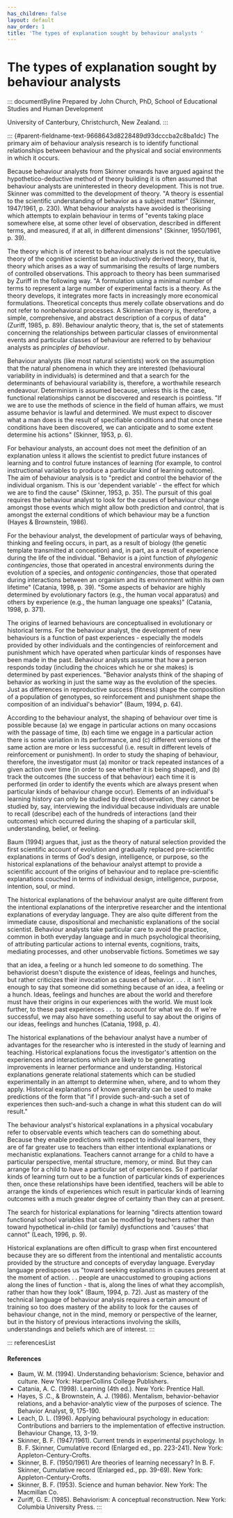 ```yaml
---
has_children: false
layout: default
nav_order: 1
title: 'The types of explanation sought by behaviour analysts '
---
```

# The types of explanation sought by behaviour analysts 


::: documentByline
Prepared by John Church, PhD, School of Educational Studies and Human
Development

University of Canterbury, Christchurch, New Zealand.
:::

::: {#parent-fieldname-text-9668643d8228489d93dcccba2c8ba1dc}
The primary aim of behaviour analysis research is to identify functional
relationships between behaviour and the physical and social environments
in which it occurs.

Because behaviour analysts from Skinner onwards have argued against the
hypothetico-deductive method of theory building it is often assumed that
behaviour analysts are uninterested in theory development. This is not
true. Skinner was committed to the development of theory. "A theory is
essential to the scientific understanding of behavior as a subject
matter" (Skinner, 1947/1961, p. 230). What behaviour analysts have
avoided is theorising which attempts to explain behaviour in terms of
"events taking place somewhere else, at some other level of observation,
described in different terms, and measured, if at all, in different
dimensions" (Skinner, 1950/1961, p. 39).

The theory which is of interest to behaviour analysts is not the
speculative theory of the cognitive scientist but an inductively derived
theory, that is, theory which arises as a way of summarising the results
of large numbers of controlled observations. This approach to theory has
been summarised by Zuriff in the following way. "A formulation using a
minimal number of terms to represent a large number of experimental
facts is a theory. As the theory develops, it integrates more facts in
increasingly more economical formulations. Theoretical concepts thus
merely collate observations and do not refer to nonbehavioral processes.
A Skinnerian theory is, therefore, a simple, comprehensive, and abstract
description of a corpus of data" (Zuriff, 1985, p. 89). Behaviour
analytic theory, that is, the set of statements concerning the
relationships between particular classes of environmental events and
particular classes of behaviour are referred to by behaviour analysts as
*principles of behaviour*.

Behaviour analysts (like most natural scientists) work on the assumption
that the natural phenomena in which they are interested (behavioural
variability in individuals) is determined and that a search for the
determinants of behavioural variability is, therefore, a worthwhile
research endeavour. Determinism is assumed because, unless this is the
case, functional relationships cannot be discovered and research is
pointless. "If we are to use the methods of science in the field of
human affairs, we must assume behavior is lawful and determined. We must
expect to discover what a man does is the result of specifiable
conditions and that once these conditions have been discovered, we can
anticipate and to some extent determine his actions" (Skinner, 1953, p.
6).

For behaviour analysts, an account does not meet the definition of an
explanation unless it allows the scientist to predict future instances
of learning and to control future instances of learning (for example, to
control instructional variables to produce a particular kind of learning
outcome). The aim of behaviour analysis is to "predict and control the
behavior of the individual organism. This is our \'dependent
variable\' - the effect for which we are to find the cause" (Skinner,
1953, p. 35). The pursuit of this goal requires the behaviour analyst to
look for the causes of behaviour change amongst those events which might
allow both prediction and control, that is amongst the external
conditions of which behaviour may be a function (Hayes & Brownstein,
1986).

For the behaviour analyst, the development of particular ways of
behaving, thinking and feeling occurs, in part, as a result of biology
(the genetic template transmitted at conception) and, in part, as a
result of experience during the life of the individual. "Behavior is a
joint function of *phylogenic contingencies*, those that operated in
ancestral environments during the evolution of a species, and *ontogenic
contingencies*, those that operated during interactions between an
organism and its environment within its own lifetime" (Catania, 1998, p.
39). "Some aspects of behavior are highly determined by evolutionary
factors (e.g., the human vocal apparatus) and others by experience
(e.g., the human language one speaks)" (Catania, 1998, p. 371).

The origins of learned behaviours are conceptualised in evolutionary or
historical terms. For the behaviour analyst, the development of new
behaviours is a function of past experiences - especially the models
provided by other individuals and the contingencies of reinforcement and
punishment which have operated when particular kinds of responses have
been made in the past. Behaviour analysts assume that how a person
responds today (including the choices which he or she makes) is
determined by past experiences. "Behavior analysts think of the shaping
of behavior as working in just the same way as the evolution of the
species. Just as differences in reproductive success (fitness) shape the
composition of a population of genotypes, so reinforcement and
punishment shape the composition of an individual\'s behavior" (Baum,
1994, p. 64).

According to the behaviour analyst, the shaping of behaviour over time
is possible because (a) we engage in particular actions on many
occasions with the passage of time, (b) each time we engage in a
particular action there is some variation in its performance, and (c)
different versions of the same action are more or less successful (i.e.
result in different levels of reinforcement or punishment). In order to
study the shaping of behaviour, therefore, the investigator must (a)
monitor or track repeated instances of a given action over time (in
order to see whether it is being shaped), and (b) track the outcomes
(the success of that behaviour) each time it is performed (in order to
identify the events which are always present when particular kinds of
behaviour change occur). Elements of an individual\'s learning history
can only be studied by direct observation, they cannot be studied by,
say, interviewing the individual because individuals are unable to
recall (describe) each of the hundreds of interactions (and their
outcomes) which occurred during the shaping of a particular skill,
understanding, belief, or feeling.

Baum (1994) argues that, just as the theory of natural selection
provided the first scientific account of evolution and gradually
replaced pre-scientific explanations in terms of God\'s design,
intelligence, or purpose, so the historical explanations of the
behaviour analyst attempt to provide a scientific account of the origins
of behaviour and to replace pre-scientific explanations couched in terms
of individual design, intelligence, purpose, intention, soul, or mind.

The historical explanations of the behaviour analyst are quite different
from the intentional explanations of the interpretive researcher and the
intentional explanations of everyday language. They are also quite
different from the immediate cause, dispositional and mechanistic
explanations of the social scientist. Behaviour analysts take particular
care to avoid the practice, common in both everyday language and in much
psychological theorising, of attributing particular actions to internal
events, cognitions, traits, mediating processes, and other unobservable
fictions. Sometimes we say

that an idea, a feeling or a hunch led someone to do something. The
behaviorist doesn\'t dispute the existence of ideas, feelings and
hunches, but rather criticizes their invocation as causes of behavior. .
. . it isn\'t enough to say that someone did something because of an
idea, a feeling or a hunch. Ideas, feelings and hunches are about the
world and therefore must have their origins in our experiences with the
world. We must look further, to these past experiences . . . to account
for what we do. If we\'re successful, we may also have something useful
to say about the origins of our ideas, feelings and hunches (Catania,
1998, p. 4).

The historical explanations of the behaviour analyst have a number of
advantages for the researcher who is interested in the study of learning
and teaching. Historical explanations focus the investigator\'s
attention on the experiences and interactions which are likely to be
generating improvements in learner performance and understanding.
Historical explanations generate relational statements which can be
studied experimentally in an attempt to determine when, where, and to
whom they apply. Historical explanations of known generality can be used
to make predictions of the form that "if I provide such-and-such a set
of experiences then such-and-such a change in what this student can do
will result."

The behaviour analyst\'s historical explanations in a physical
vocabulary refer to observable events which teachers can do something
about. Because they enable predictions with respect to individual
learners, they are of far greater use to teachers than either
intentional explanations or mechanistic explanations. Teachers cannot
arrange for a child to have a particular perspective, mental structure,
memory, or mind. But they can arrange for a child to have a particular
set of experiences. So if particular kinds of learning turn out to be a
function of particular kinds of experiences then, once these
relationships have been identified, teachers will be able to arrange the
kinds of experiences which result in particular kinds of learning
outcomes with a much greater degree of certainty than they can at
present.

The search for historical explanations for learning "directs attention
toward functional school variables that can be modified by teachers
rather than toward hypothetical in-child (or family) dysfunctions and
\'causes\' that cannot" (Leach, 1996, p. 9).

Historical explanations are often difficult to grasp when first
encountered because they are so different from the intentional and
mentalistic accounts provided by the structure and concepts of everyday
language. Everyday language predisposes us "toward seeking explanations
in causes present at the moment of action. . . people are unaccustomed
to grouping actions along the lines of function - that is, along the
lines of what they accomplish, rather than how they look" (Baum, 1994,
p. 72). Just as mastery of the technical language of behaviour analysis
requires a certain amount of training so too does mastery of the ability
to look for the causes of behaviour change, not in the mind, memory or
perspective of the learner, but in the history of previous interactions
involving the skills, understandings and beliefs which are of interest.
:::

::: referencesList
#### References

-   Baum, W. M. (1994). Understanding behaviorism: Science, behavior and
    culture. New York: HarperCollins College Publishers.
-   Catania, A. C. (1998). Learning (4th ed.). New York: Prentice Hall.
-   Hayes, S .C., & Brownstein, A. J. (1986). Mentalism,
    behavior-behavior relations, and a behavior-analytic view of the
    purposes of science. The Behavior Analyst, 9, 175-190.
-   Leach, D. L. (1996). Applying behavioural psychology in education:
    Contributions and barriers to the implementation of effective
    instruction. Behaviour Change, 13, 3-19.
-   Skinner, B. F. (1947/1961). Current trends in experimental
    psychology. In B. F. Skinner, Cumulative record (Enlarged ed., pp.
    223-241). New York: Appleton-Century-Crofts.
-   Skinner, B. F. (1950/1961) Are theories of learning necessary?
    In B. F. Skinner, Cumulative record (Enlarged ed., pp. 39-69). New
    York: Appleton-Century-Crofts.
-   Skinner, B. F. (1953). Science and human behavior. New York: The
    Macmillan Co.
-   Zuriff, G. E. (1985). Behaviorism: A conceptual reconstruction. New
    York: Columbia University Press.
:::
